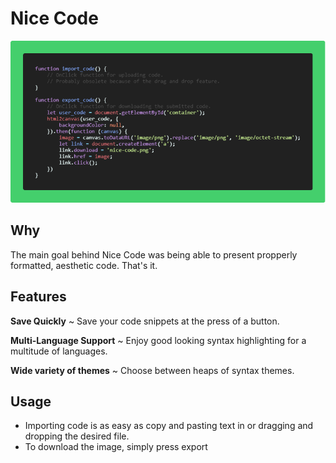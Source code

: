 # Nice Code
![Nice Code](examples/nice-code.png?raw=true "Nice Code Example")
## Why
The main goal behind Nice Code was being able to present propperly formatted, aesthetic code. That's it.

## Features
**Save Quickly** ~ Save your code snippets at the press of a button.

**Multi-Language Support** ~ Enjoy good looking syntax highlighting for a multitude of languages.

**Wide variety of themes** ~ Choose between heaps of syntax themes.

## Usage
* Importing code is as easy as copy and pasting text in or dragging and dropping the desired file.
* To download the image, simply press export
